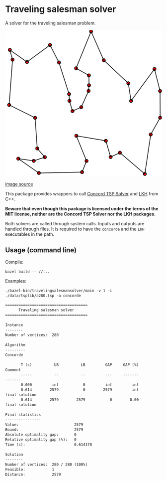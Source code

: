 # Traveling salesman solver

A solver for the traveling salesman problem.

![travelingsalesman](img/travelingsalesman.png?raw=true)

[image source](https://commons.wikimedia.org/wiki/File:GLPK_solution_of_a_travelling_salesman_problem.svg)

This package provides wrappers to call [Concord TSP Solver](https://www.math.uwaterloo.ca/tsp/concorde.html) and [LKH](http://webhotel4.ruc.dk/~keld/research/LKH-3/) from C++.

**Beware that even though this package is licensed under the terms of the MIT license, neither are the Concord TSP Solver nor the LKH packages.**

Both solvers are called through system calls. Inputs and outputs are handled through files. It is required to have the `concorde` and the `LKH` executables in the path.

## Usage (command line)

Compile:
```shell
bazel build -- //...
```

Examples:

```shell
./bazel-bin/travelingsalesmansolver/main -v 1 -i ./data/tsplib/a280.tsp -a concorde
```
```
=====================================
      Traveling salesman solver      
=====================================

Instance
--------
Number of vertices:  280

Algorithm
---------
Concorde

       T (s)          UB          LB         GAP     GAP (%)                 Comment
       -----          --          --         ---     -------                 -------
       0.000         inf           0         inf         inf                        
       0.614        2579           0        2579         inf          final solution
       0.614        2579        2579           0        0.00          final solution

Final statistics
----------------
Value:                         2579
Bound:                         2579
Absolute optimality gap:       0
Relative optimality gap (%):   0
Time (s):                      0.614178

Solution
--------
Number of vertices:  280 / 280 (100%)
Feasible:            1
Distance:            2579
```
